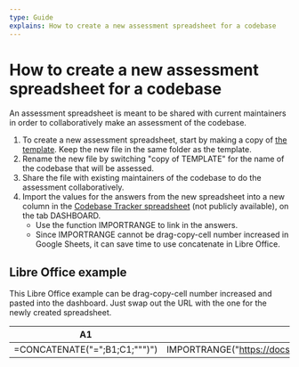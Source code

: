 ```yaml
---
type: Guide
explains: How to create a new assessment spreadsheet for a codebase
---
```


# How to create a new assessment spreadsheet for a codebase

An assessment spreadsheet is meant to be shared with current maintainers in order to collaboratively make an assessment of the codebase.

1. To create a new assessment spreadsheet, start by making a copy of [the template](https://docs.google.com/spreadsheets/d/1m9I_iqsmQpHsoFGhuIaZ6Cvwgv34Gq0k0-IvZCgkU8g/edit). Keep the new file in the same folder as the template.
2. Rename the new file by switching "copy of TEMPLATE" for the name of the codebase that will be assessed.
3. Share the file with existing maintainers of the codebase to do the assessment collaboratively.
4. Import the values for the answers from the new spreadsheet into a new column in the [Codebase Tracker spreadsheet](https://docs.google.com/spreadsheets/d/1wUrlZ73S-4BK3sGz87C28d0ReYELCCP4MZnKpB0UKqM/edit#gid=1451436268) (not publicly available), on the tab DASHBOARD.
    * Use the function IMPORTRANGE to link in the answers.
    * Since IMPORTRANGE cannot be drag-copy-cell number increased in Google Sheets, it can save time to use concatenate in Libre Office.

## Libre Office example

 This Libre Office example can be drag-copy-cell number increased and pasted into the dashboard. Just swap out the URL with the one for the newly created spreadsheet.

| A1 | B1 | C1 |
| -- | -- | -- |
| =CONCATENATE("=";B1;C1;""")") | IMPORTRANGE("https://docs.google.com/spreadsheets/d/1R4cngGioU3u8gZDp_MdcHUeS234NOfqZxKGfLGiJGtw/edit","TEMPLATE! | C3 |
